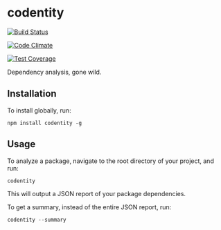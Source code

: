 # codentity

[![Build Status](https://travis-ci.org/codentity/codentity.svg)](https://travis-ci.org/codentity/codentity)

[![Code Climate](https://codeclimate.com/github/codentity/codentity/badges/gpa.svg)](https://codeclimate.com/github/codentity/codentity)

[![Test Coverage](https://codeclimate.com/github/codentity/codentity/badges/coverage.svg)](https://codeclimate.com/github/codentity/codentity/coverage)

Dependency analysis, gone wild.

## Installation

To install globally, run:

```
npm install codentity -g
```

## Usage

To analyze a package, navigate to the root directory of your project, and run:

```
codentity
```

This will output a JSON report of your package dependencies.

To get a summary, instead of the entire JSON report, run:

```
codentity --summary
```
